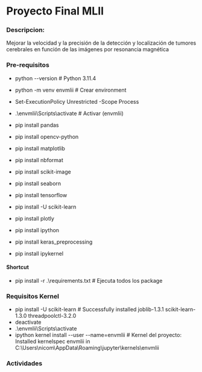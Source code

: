 # Proyecto Final MLII

### Descripcion:

Mejorar la velocidad y la precisión de la detección y localización de tumores cerebrales en función de las imágenes por resonancia magnética

### Pre-requisitos

- python --version # Python 3.11.4

- python -m venv envmlii # Crear environment
- Set-ExecutionPolicy Unrestricted -Scope Process
- .\envmlii\Scripts\activate # Activar (envmlii)

- pip install pandas
- pip install opencv-python
- pip install matplotlib
- pip install nbformat
- pip install scikit-image
- pip install seaborn
- pip install tensorflow
- pip install -U scikit-learn
- pip install plotly
- pip install ipython
- pip install keras_preprocessing
- pip install ipykernel

#### Shortcut

- pip install -r .\requirements.txt # Ejecuta todos los package

### Requisitos Kernel

- pip install -U scikit-learn # Successfully installed joblib-1.3.1 scikit-learn-1.3.0 threadpoolctl-3.2.0
- deactivate
- .\envmlii\Scripts\activate
- ipython kernel install --user --name=envmlii # Kernel del proyecto: Installed kernelspec envmlii in C:\Users\nicom\AppData\Roaming\jupyter\kernels\envmlii

### Actividades
